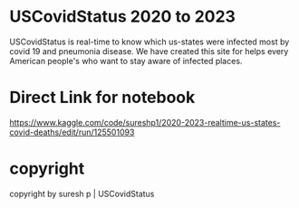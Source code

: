 # USCovidStatus 2020 to 2023

USCovidStatus is real-time to know which us-states were infected most by covid 19 and pneumonia disease. We have created this site for helps every American people's who want to stay aware of infected places.

# Direct Link for notebook
https://www.kaggle.com/code/sureshp1/2020-2023-realtime-us-states-covid-deaths/edit/run/125501093

# copyright
copyright by suresh p | USCovidStatus
